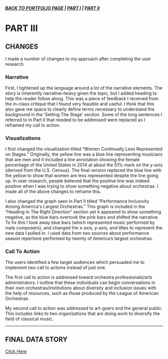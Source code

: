 ##### [**BACK TO PORTFOLIO PAGE**](/portfoliopage_main.md) | [**PART I**](/final_project_I_GarrettM.md) | [**PART II**](/final_project_II_GarrettM.md)


# PART III

## CHANGES
I made a number of changes to my approach after completing the user research.

### **Narrative**
First, I tightened up the language around a lot of the narrative elements. The story is inherently narrative-heavy given the topic, but I added heading to help the reader follow along. This was a piece of feedback I received from the in-class critique that I found very feasible and useful. I think that this also gave me space to clearly define terms necessary to understand the background in the ‘Setting The Stage’ section. Some of the long sentences I referred to in Part II that needed to be addressed were replaced as I reframed my call to action. 


### **Visualizations**
I first changed the visualization titled “Women Continually Less Represented on Stages.” Originally, the yellow line was a blue line representing musicians that are men and it included a line annotation showing the female percentage of the United States in 2014 at about the 51% mark on the y-axis (derived from the U.S. Census). The final version replaced the blue line with the yellow to show that women are less represented despite the line going up. In user research, people believed that the positive line was indeed positive when I was trying to show something negative about orchestras. I made all of the above changes to reframe this. 

I also changed the graph seen in Part II titled “Performance Inclusivity Among America's Largest Orchestras.” This graph is included in the “Heading In The Right Direction” section yet it appeared to show something negative, as the blue bars overtook the pink bars and shifted the narrative. To fix this I took away blue bars (which represented music performed by male composers), and changed the x-axis, y-axis, and titles to represent the new data I pulled in. I used data from two sources about performance season repertoire performed by twenty of America’s largest orchestras. 


### **Call To Action**
The users identified a few target audiences which persuaded me to implement two call to actions instead of just one.

The first call to action is addressed toward orchestra professionals/arts administrators. I outline that these individuals can begin conversations in their own orchestras/institutions about diversity and inclusion issues with the help of resources, such as those produced by the League of American Orchestras. 

My second call to action was addressed to art-goers and the general public. This includes links to two organizations that are doing work to diversify the field of classical music. 

---

## FINAL DATA STORY

[Click Here](/https://carnegiemellon.shorthandstories.com/how-american-is-the-american-orchestra-/index.html)

